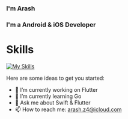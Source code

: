 <!--
**ARASHz4/ARASHz4** is a ✨ _special_ ✨ repository because its `README.md` (this file) appears on your GitHub profile.
-->

### I'm Arash

### I'm a Android & iOS Developer

# Skills

[![My Skills](https://skillicons.dev/icons?i=flutter,swift,qt,cpp,dart,kotlin,androidstudio,vscode,go,linux,git,github,wordpress,sqlite,firebase,gradle,mysql,stackoverflow)](https://github.com/ARASHz4)


Here are some ideas to get you started:

- 🔭 I’m currently working on Flutter
- 🌱 I’m currently learning Go
- 💬 Ask me about Swift & Flutter
- 📫 How to reach me: arash.z4@icloud.com
